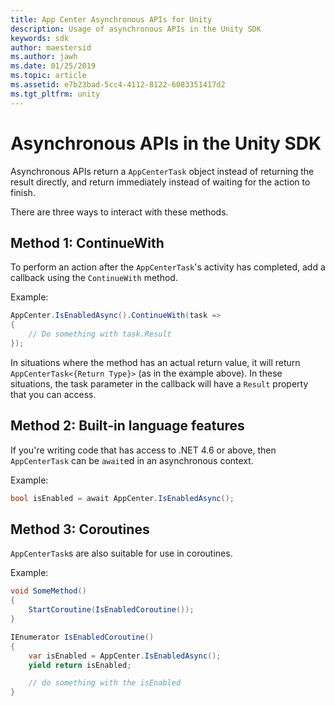 ```yaml
---
title: App Center Asynchronous APIs for Unity
description: Usage of asynchronous APIs in the Unity SDK
keywords: sdk
author: maestersid
ms.author: jawh
ms.date: 01/25/2019
ms.topic: article
ms.assetid: e7b23bad-5cc4-4112-8122-6083351417d2
ms.tgt_pltfrm: unity
---
```


# Asynchronous APIs in the Unity SDK

Asynchronous APIs return a `AppCenterTask` object instead of returning the result directly, and return immediately instead of waiting for the action to finish.

There are three ways to interact with these methods.

## Method 1: ContinueWith

To perform an action after the `AppCenterTask`'s activity has completed, add a callback using the `ContinueWith` method.


Example:

```csharp
AppCenter.IsEnabledAsync().ContinueWith(task =>
{
    // Do something with task.Result
});
```

In situations where the method has an actual return value, it will return `AppCenterTask<{Return Type}>` (as in the example above). In these situations, the task parameter in the callback will have a `Result` property that you can access.

## Method 2: Built-in language features

If you're writing code that has access to .NET 4.6 or above, then `AppCenterTask` can be `await`ed in an asynchronous context.

Example:

```csharp
bool isEnabled = await AppCenter.IsEnabledAsync();
```

## Method 3: Coroutines

`AppCenterTask`s are also suitable for use in coroutines.

Example:
```csharp
void SomeMethod()
{
    StartCoroutine(IsEnabledCoroutine());
}

IEnumerator IsEnabledCoroutine()
{
    var isEnabled = AppCenter.IsEnabledAsync();
    yield return isEnabled;

    // do something with the isEnabled
}
```
